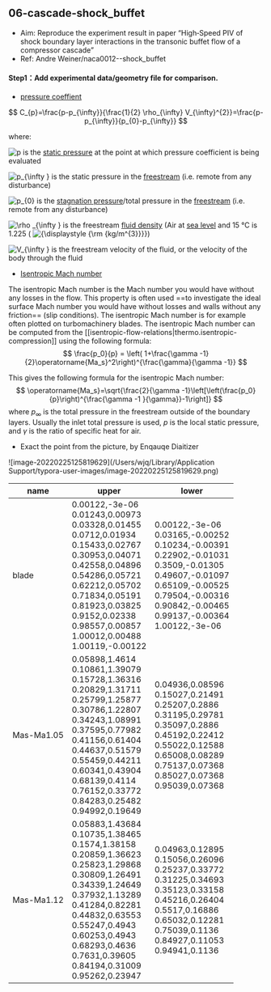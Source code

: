 ## 06-cascade-shock_buffet

- Aim: Reproduce the experiment result in paper “High‐Speed PIV of shock boundary layer interactions in the transonic buffet flow of a compressor cascade”
- Ref: Andre Weiner/naca0012--shock_buffet

#### Step1：Add experimental data/geometry file for comparison.

- [pressure coeffient](https://en.wikipedia.org/wiki/Pressure_coefficient)

$$
C_{p}=\frac{p-p_{\infty}}{\frac{1}{2} \rho_{\infty} V_{\infty}^{2}}=\frac{p-p_{\infty}}{p_{0}-p_{\infty}}
$$

where:

![p](https://wikimedia.org/api/rest_v1/media/math/render/svg/81eac1e205430d1f40810df36a0edffdc367af36) is the [static pressure](https://en.wikipedia.org/wiki/Static_pressure#Static_pressure_in_fluid_dynamics) at the point at which pressure coefficient is being evaluated

![p_{\infty }](https://wikimedia.org/api/rest_v1/media/math/render/svg/d4b1d64d7d5bc5f0a8490d9844565f5cb2b83802) is the static pressure in the [freestream](https://en.wikipedia.org/wiki/Freestream) (i.e. remote from any disturbance)

![p_{0}](https://wikimedia.org/api/rest_v1/media/math/render/svg/2b969ada68a88e2aeba9a2d2096abaf1fd53c21d) is the [stagnation pressure](https://en.wikipedia.org/wiki/Stagnation_pressure)/total pressure in the [freestream](https://en.wikipedia.org/wiki/Freestream) (i.e. remote from any disturbance)

![\rho _{\infty }](https://wikimedia.org/api/rest_v1/media/math/render/svg/496bc807b3a0e1d4dc492b892944f61159aab11e) is the freestream [fluid density](https://en.wikipedia.org/wiki/Density) (Air at [sea level](https://en.wikipedia.org/wiki/Sea_level) and 15 °C is 1.225 ( ![{\displaystyle {\rm {kg/m^{3}}}}](https://wikimedia.org/api/rest_v1/media/math/render/svg/0e6a2bd14730d35d6495bc5d5f95ae7d7f1ee3d2))

![V_{\infty }](https://wikimedia.org/api/rest_v1/media/math/render/svg/0b9ee987969cd445eb595eb4b44367b42a8aeeb7) is the freestream velocity of the fluid, or the velocity of the body through the fluid



- [Isentropic Mach number](https://www.researchgate.net/publication/224993164_Numerical_investigation_of_the_effect_of_intake_integration_at_transonic_speeds_on_the_DLR-F17E_UCAV_model_for_the_TWG)

The isentropic Mach number is the Mach number you would have without any losses in the flow. This property is often used ==to investigate the ideal surface Mach number you would have without losses and walls without any friction== (slip conditions). The isentropic Mach number is for example often plotted on turbomachinery blades. The isentropic Mach number can be computed from the [[isentropic-flow-relations|thermo.isentropic-compression]] using the following formula: 
$$
\frac{p_0}{p} = \left( 1+\frac{\gamma -1}{2}\operatorname{Ma_s}^2\right)^{\frac{\gamma}{\gamma -1}}
$$


This gives the following formula for the isentropic Mach number: 
$$
\operatorname{Ma_s}=\sqrt{\frac{2}{\gamma -1}\left[\left(\frac{p_0}{p}\right)^{\frac{\gamma -1 }{\gamma}}-1\right]}
$$
 where $p_\infty$ is the total pressure in the freestream outside of the boundary layers. Usually the inlet total pressure is used, $p$ is the local static pressure, and $\gamma$ is the ratio of specific heat for air.

- Exact the point from the picture, by Enqauqe Diaitizer

![image-20220225125819629](/Users/wjq/Library/Application Support/typora-user-images/image-20220225125819629.png)

| name       | upper                                                        | lower                                                        |
| ---------- | ------------------------------------------------------------ | ------------------------------------------------------------ |
| blade      | 0.00122,-3e-06<br/>0.01243,0.00973<br/>0.03328,0.01455<br/>0.0712,0.01934<br/>0.15433,0.02767<br/>0.30953,0.04071<br/>0.42558,0.04896<br/>0.54286,0.05721<br/>0.62212,0.05702<br/>0.71834,0.05191<br/>0.81923,0.03825<br/>0.9152,0.02338<br/>0.98557,0.00857<br/>1.00012,0.00488<br/>1.00119,-0.00122 | 0.00122,-3e-06<br/>0.03165,-0.00252<br/>0.10234,-0.00391<br/>0.22902,-0.01031<br/>0.3509,-0.01305<br/>0.49607,-0.01097<br/>0.65109,-0.00525<br/>0.79504,-0.00316<br/>0.90842,-0.00465<br/>0.99137,-0.00364<br/>1.00122,-3e-06 |
| Mas-Ma1.05 | 0.05898,1.4614<br/>0.10861,1.39079<br/>0.15728,1.36316<br/>0.20829,1.31711<br/>0.25799,1.25877<br/>0.30786,1.22807<br/>0.34243,1.08991<br/>0.37595,0.77982<br/>0.41156,0.61404<br/>0.44637,0.51579<br/>0.55459,0.44211<br/>0.60341,0.43904<br/>0.68139,0.4114<br/>0.76152,0.33772<br/>0.84283,0.25482<br/>0.94992,0.19649 | 0.04936,0.08596<br/>0.15027,0.21491<br/>0.25207,0.2886<br/>0.31195,0.29781<br/>0.35097,0.2886<br/>0.45192,0.22412<br/>0.55022,0.12588<br/>0.65008,0.08289<br/>0.75137,0.07368<br/>0.85027,0.07368<br/>0.95039,0.07368 |
| Mas-Ma1.12 | 0.05883,1.43684<br/>0.10735,1.38465<br/>0.1574,1.38158<br/>0.20859,1.36623<br/>0.25823,1.29868<br/>0.30809,1.26491<br/>0.34339,1.24649<br/>0.37932,1.13289<br/>0.41284,0.82281<br/>0.44832,0.63553<br/>0.55247,0.4943<br/>0.60253,0.4943<br/>0.68293,0.4636<br/>0.7631,0.39605<br/>0.84194,0.31009<br/>0.95262,0.23947 | 0.04963,0.12895<br/>0.15056,0.26096<br/>0.25237,0.33772<br/>0.31225,0.34693<br/>0.35123,0.33158<br/>0.45216,0.26404<br/>0.5517,0.16886<br/>0.65032,0.12281<br/>0.75039,0.1136<br/>0.84927,0.11053<br/>0.94941,0.1136 |


